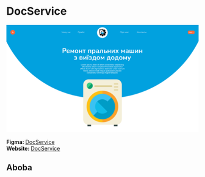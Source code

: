 # DocService

<img src="./doc-service.png">

<b>Figma: </b><a href="https://www.figma.com/file/5Xz43RP1jllLlCMuVjy36Y/Untitled?node-id=0%3A1&t=b2upHoZRzFGLVonu-3">DocService</a>
<br>
<b>Website: </b><a href="https://vercel.com/bohdan-134/docservice">DocService</a>

## Aboba
